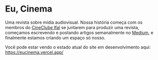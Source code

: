 # Eu, Cinema
Uma revista sobre mídia audiovisual. Nossa história começa com os membros do <a href="https://www.instagram.com/cine_clubeifal/">CineClube Ifal</a> se juntarem para produzir uma revista, começamos escrevendo e postando artigos semanalmente no <a href="https://medium.com/@revistaeucinema">Medium</a>, e finalmente estamos criando um espaço só nosso. 

Você pode estar vendo o estado atual do site em desenvolvimento aqui: https://eucinema.vercel.app/
